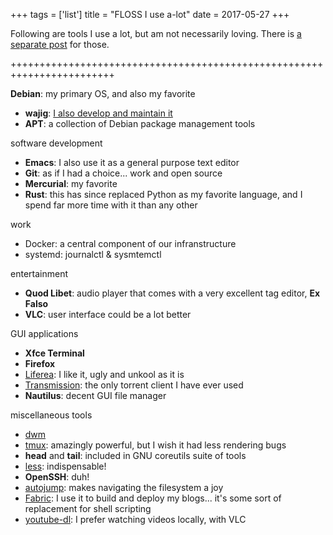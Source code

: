 +++
tags = ['list']
title = "FLOSS I use a-lot"
date = 2017-05-27
+++

Following are tools I use a lot, but am not necessarily loving. There is
[a separate post] for those.

++++++++++++++++++++++++++++++++++++++++++++++++++++++++++++++++++++++++

**Debian**: my primary OS, and also my favorite

-   **wajig**: [I also develop and maintain it]
-   **APT**: a collection of Debian package management tools

software development

-   **Emacs**: I also use it as a general purpose text editor
-   **Git**: as if I had a choice\... work and open source
-   **Mercurial**: my favorite
-   **Rust**: this has since replaced Python as my favorite language,
    and I spend far more time with it than any other

work

-   Docker: a central component of our infranstructure
-   systemd: journalctl & sysmtemctl

entertainment

-   **Quod Libet**: audio player that comes with a very excellent tag
    editor, **Ex Falso**
-   **VLC**: user interface could be a lot better

GUI applications

-   **Xfce Terminal**
-   **Firefox**
-   [Liferea][]: I like it, ugly and unkool as it is
-   [Transmission][]: the only torrent client I have ever used
-   **Nautilus**: decent GUI file manager

miscellaneous tools

-   [dwm]
-   [tmux][]: amazingly powerful, but I wish it had less rendering bugs
-   **head** and **tail**: included in GNU coreutils suite of tools
-   [less][]: indispensable!
-   **OpenSSH**: duh!
-   [autojump][]: makes navigating the filesystem a joy
-   [Fabric][]: I use it to build and deploy my blogs\... it\'s some
    sort of replacement for shell scripting
-   [youtube-dl][]: I prefer watching videos locally, with VLC

  [a separate post]: http://tshepang.net/favorite-floss
  [I also develop and maintain it]: http://tshepang.net/tags#wajig-ref
  [Liferea]: http://lzone.de/liferea
  [Transmission]: http://www.transmissionbt.com
  [dwm]: http://tshepang.net/my-current-desktop-setup
  [tmux]: http://tmux.sourceforge.net
  [less]: http://www.greenwoodsoftware.com/less
  [autojump]: https://github.com/joelthelion/autojump
  [Fabric]: http://fabfile.org
  [youtube-dl]: http://rg3.github.io/youtube-dl
